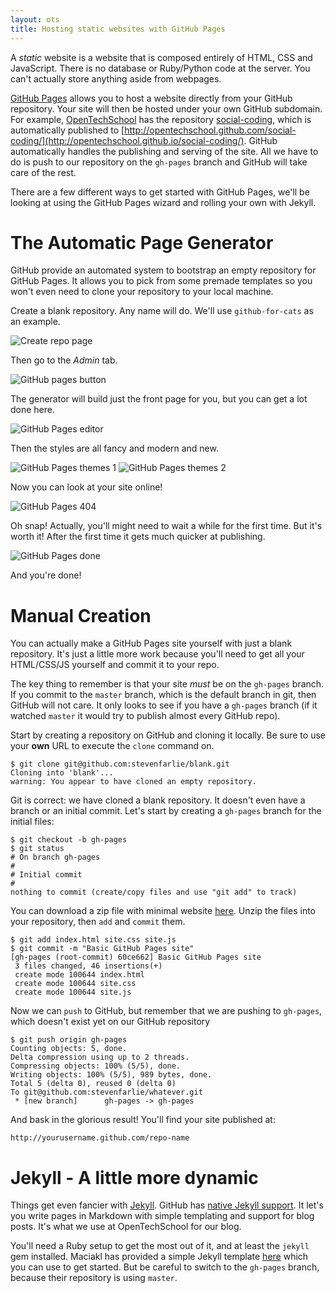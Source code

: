 ```yaml
---
layout: ots
title: Hosting static websites with GitHub Pages
---
```


A *static* website is a website that is composed entirely of HTML, CSS 
and JavaScript. There is no database or Ruby/Python code at the 
server. You can't actually store anything aside from webpages.

[GitHub Pages](http://pages.github.com/) allows you to host a website 
directly from your GitHub repository. Your site will then be hosted 
under your own GitHub subdomain. For example, 
[OpenTechSchool](https://github.com/OpenTechSchool) has the repository 
[social-coding](https://github.com/OpenTechSchool/social-coding), 
which is automatically published to 
[http://opentechschool.github.com/social-coding/](http://opentechschool.github.io/social-coding/). 
GitHub automatically handles the publishing and serving of the site. 
All we have to do is push to our repository on the `gh-pages` branch 
and GitHub will take care of the rest.

There are a few different ways to get started with GitHub Pages, we'll 
be looking at using the GitHub Pages wizard and rolling your own with 
Jekyll.

# The Automatic Page Generator

GitHub provide an automated system to bootstrap an empty repository 
for GitHub Pages. It allows you to pick from some premade templates so 
you won't even need to clone your repository to your local machine.

Create a blank repository. Any name will do. We'll use 
`github-for-cats` as an example.

![Create repo page](images/pages/generator-1-small.png)

Then go to the *Admin* tab.

![GitHub pages button](images/pages/generator-2-small.png)

The generator will build just the front page for you, but you can get 
a lot done here.

![GitHub Pages editor](images/pages/generator-3-small.png)

Then the styles are all fancy and modern and new. 

![GitHub Pages themes 1](images/pages/generator-4-small.png)
![GitHub Pages themes 2](images/pages/generator-5-small.png)

Now you can look at your site online!

![GitHub Pages 404](images/pages/generator-6-small.png)

Oh snap! Actually, you'll might need to wait a while for the first time. 
But it's worth it! After the first time it gets much quicker at 
publishing.

![GitHub Pages done](images/pages/generator-7-small.png)

And you're done!

# Manual Creation

You can actually make a GitHub Pages site yourself with just a blank 
repository. It's just a little more work because you'll need to get 
all your HTML/CSS/JS yourself and commit it to your repo.

The key thing to remember is that your site *must* be on the 
`gh-pages` branch. If you commit to the `master` branch, which is the 
default branch in git, then GitHub will not care. It only looks to see 
if you have a `gh-pages` branch (if it watched `master` it would try 
to publish almost every GitHub repo). 

Start by creating a repository on GitHub and cloning it locally. Be sure 
to use your **own** URL to execute the `clone` command on.

	$ git clone git@github.com:stevenfarlie/blank.git
	Cloning into 'blank'...
	warning: You appear to have cloned an empty repository.

Git is correct: we have cloned a blank repository. It doesn't even 
have a branch or an initial commit. Let's start by creating a 
`gh-pages` branch for the initial files:

	$ git checkout -b gh-pages
	$ git status
	# On branch gh-pages
	#
	# Initial commit
	#
	nothing to commit (create/copy files and use "git add" to track)

You can download a zip file with minimal website 
[here](https://github.com/stevenfarlie/blank/zipball/gh-pages). Unzip 
the files into your repository, then `add` and `commit` them.

	$ git add index.html site.css site.js
	$ git commit -m "Basic GitHub Pages site"
	[gh-pages (root-commit) 60ce662] Basic GitHub Pages site
	 3 files changed, 46 insertions(+)
	 create mode 100644 index.html
	 create mode 100644 site.css
	 create mode 100644 site.js

Now we can `push` to GitHub, but remember that we are pushing to 
`gh-pages`, which doesn't exist yet on our GitHub repository 

	$ git push origin gh-pages
	Counting objects: 5, done.
	Delta compression using up to 2 threads.
	Compressing objects: 100% (5/5), done.
	Writing objects: 100% (5/5), 989 bytes, done.
	Total 5 (delta 0), reused 0 (delta 0)
	To git@github.com:stevenfarlie/whatever.git
	 * [new branch]      gh-pages -> gh-pages

And bask in the glorious result! You'll find your site published at:

	http://yourusername.github.com/repo-name
	
# Jekyll - A little more dynamic

Things get even fancier with [Jekyll](http://jekyllrb.com). GitHub has 
[native Jekyll support](https://help.github.com/articles/using-jekyll-with-pages). 
It let's you write pages in Markdown with simple templating and support 
for blog posts. It's what we use at OpenTechSchool for our blog.

You'll need a Ruby setup to get the most out of it, and at least the 
`jekyll` gem installed. Maciakl has provided a simple Jekyll template 
[here](https://github.com/maciakl/Sample-Jekyll-Site) which you can 
use to get started. But be careful to switch to the `gh-pages` branch, 
because their repository is using `master`.
